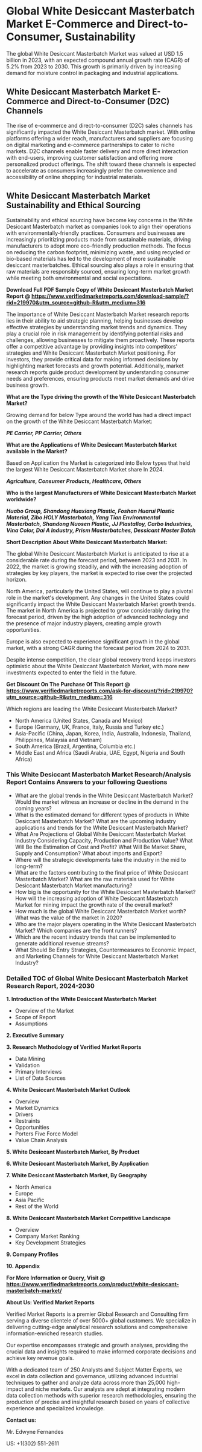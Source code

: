 <h1>Global White Desiccant Masterbatch Market E-Commerce and Direct-to-Consumer, Sustainability</h1><p class=""><p>The global White Desiccant Masterbatch Market was valued at USD 1.5 billion in 2023, with an expected compound annual growth rate (CAGR) of 5.2% from 2023 to 2030. This growth is primarily driven by increasing demand for moisture control in packaging and industrial applications.</p><h2>White Desiccant Masterbatch Market E-Commerce and Direct-to-Consumer (D2C) Channels</h2><p>The rise of e-commerce and direct-to-consumer (D2C) sales channels has significantly impacted the White Desiccant Masterbatch market. With online platforms offering a wider reach, manufacturers and suppliers are focusing on digital marketing and e-commerce partnerships to cater to niche markets. D2C channels enable faster delivery and more direct interaction with end-users, improving customer satisfaction and offering more personalized product offerings. The shift toward these channels is expected to accelerate as consumers increasingly prefer the convenience and accessibility of online shopping for industrial materials.</p><h2>White Desiccant Masterbatch Market Sustainability and Ethical Sourcing</h2><p>Sustainability and ethical sourcing have become key concerns in the White Desiccant Masterbatch market as companies look to align their operations with environmentally-friendly practices. Consumers and businesses are increasingly prioritizing products made from sustainable materials, driving manufacturers to adopt more eco-friendly production methods. The focus on reducing the carbon footprint, minimizing waste, and using recycled or bio-based materials has led to the development of more sustainable desiccant masterbatches. Ethical sourcing also plays a role in ensuring that raw materials are responsibly sourced, ensuring long-term market growth while meeting both environmental and social expectations.</p></p><p class=""><strong>Download Full PDF Sample Copy of White Desiccant Masterbatch Market Report @ <a href="https://www.verifiedmarketreports.com/download-sample/?rid=219970&utm_source=github-R&utm_medium=316" target="_blank">https://www.verifiedmarketreports.com/download-sample/?rid=219970&utm_source=github-R&utm_medium=316</a></strong></p><p>The importance of&nbsp;White Desiccant Masterbatch Market research reports lies in their ability to aid strategic planning, helping businesses develop effective strategies by understanding market trends and dynamics. They play a crucial role in risk management by identifying potential risks and challenges, allowing businesses to mitigate them proactively. These reports offer a competitive advantage by providing insights into competitors' strategies and White Desiccant Masterbatch Market positioning. For investors, they provide critical data for making informed decisions by highlighting market forecasts and growth potential. Additionally, market research reports guide product development by understanding consumer needs and preferences, ensuring products meet market demands and drive business growth.</p><p><strong>What are the&nbsp;Type driving the growth of the White Desiccant Masterbatch Market?</strong></p><p id="" class="">Growing demand for below Type around the world has had a direct impact on the growth of the White Desiccant Masterbatch Market:</p><p class=""><em><strong>PE Carrier, PP Carrier, Others</strong></em></p><p class=""><strong>What are the&nbsp;Applications&nbsp;of White Desiccant Masterbatch Market available in the Market?</strong></p><p id="" class="">Based on Application the Market is categorized into Below types that held the largest White Desiccant Masterbatch Market share In 2024.</p><p class=""><em><strong>Agriculture, Consumer Products, Healthcare, Others</strong></em></p><p class=""><strong>Who is the largest Manufacturers of White Desiccant Masterbatch Market worldwide?</strong></p><p><em><strong>Huabo Group, Shandong Huaxiang Plastic, Foshan Huarui Plastic Material, Zibo HOLY Masterbatch, Yang Tian Environmental Masterbatch, Shandong Nuosen Plastic, JJ Plastalloy, Carbo Industries, Vina Color, Dai A Industry, Prism Masterbatches, Dessicant Master Batch</strong></em></p><p id="" class=""><strong>Short Description About White Desiccant Masterbatch Market:</strong></p><p>The global White Desiccant Masterbatch Market is anticipated to rise at a considerable rate during the forecast period, between 2023 and 2031. In 2022, the market is growing steadily, and with the increasing adoption of strategies by key players, the market is expected to rise over the projected horizon.</p><p>North America, particularly the United States, will continue to play a pivotal role in the market's development. Any changes in the United States could significantly impact the White Desiccant Masterbatch Market growth trends. The market in North America is projected to grow considerably during the forecast period, driven by the high adoption of advanced technology and the presence of major industry players, creating ample growth opportunities.</p><p>Europe is also expected to experience significant growth in the global market, with a strong CAGR during the forecast period from 2024 to 2031.</p><p>Despite intense competition, the clear global recovery trend keeps investors optimistic about the White Desiccant Masterbatch Market, with more new investments expected to enter the field in the future.</p><p id="" class=""><strong>Get Discount On The Purchase Of This Report @ <a href="https://www.verifiedmarketreports.com/ask-for-discount/?rid=219970?utm_source=github-R&utm_medium=316" target="_blank">https://www.verifiedmarketreports.com/ask-for-discount/?rid=219970?utm_source=github-R&utm_medium=316</a></strong></p><p class="">Which regions are leading the White Desiccant Masterbatch Market?</p><ul><li>North America (United States, Canada and Mexico)</li><li>Europe (Germany, UK, France, Italy, Russia and Turkey etc.)</li><li>Asia-Pacific (China, Japan, Korea, India, Australia, Indonesia, Thailand, Philippines, Malaysia and Vietnam)</li><li>South America (Brazil, Argentina, Columbia etc.)</li><li>Middle East and Africa (Saudi Arabia, UAE, Egypt, Nigeria and South Africa)</li></ul><h3 id="" class="">This White Desiccant Masterbatch Market Research/Analysis Report Contains Answers to your following Questions</h3><ul><li>What are the global trends in the White Desiccant Masterbatch Market? Would the market witness an increase or decline in the demand in the coming years?</li><li>What is the estimated demand for different types of products in White Desiccant Masterbatch Market? What are the upcoming industry applications and trends for the White Desiccant Masterbatch Market?</li><li>What Are Projections of Global White Desiccant Masterbatch Market Industry Considering Capacity, Production and Production Value? What Will Be the Estimation of Cost and Profit? What Will Be Market Share, Supply and Consumption? What about imports and Export?</li><li>Where will the strategic developments take the industry in the mid to long-term?</li><li>What are the factors contributing to the final price of White Desiccant Masterbatch Market? What are the raw materials used for White Desiccant Masterbatch Market manufacturing?</li><li>How big is the opportunity for the White Desiccant Masterbatch Market? How will the increasing adoption of White Desiccant Masterbatch Market for mining impact the growth rate of the overall market?</li><li>How much is the global White Desiccant Masterbatch Market worth? What was the value of the market In 2020?</li><li>Who are the major players operating in the White Desiccant Masterbatch Market? Which companies are the front runners?</li><li>Which are the recent industry trends that can be implemented to generate additional revenue streams?</li><li>What Should Be Entry Strategies, Countermeasures to Economic Impact, and Marketing Channels for White Desiccant Masterbatch Market Industry?</li></ul><h3 id="" class="">Detailed TOC of Global White Desiccant Masterbatch Market Research Report, 2024-2030</h3><p id="" class=""><strong>1. Introduction of the White Desiccant Masterbatch Market</strong></p><ul><li>Overview of the Market</li><li>Scope of Report</li><li>Assumptions</li></ul><p id="" class=""><strong>2. Executive Summary</strong></p><p id="" class=""><strong>3. Research Methodology of Verified Market Reports</strong></p><ul><li>Data Mining</li><li>Validation</li><li>Primary Interviews</li><li>List of Data Sources</li></ul><p id="" class=""><strong>4. White Desiccant Masterbatch Market Outlook</strong></p><ul><li>Overview</li><li>Market Dynamics</li><li>Drivers</li><li>Restraints</li><li>Opportunities</li><li>Porters Five Force Model</li><li>Value Chain Analysis</li></ul><p id="" class=""><strong>5. White Desiccant Masterbatch Market, By Product</strong></p><p id="" class=""><strong>6. White Desiccant Masterbatch Market, By Application</strong></p><p id="" class=""><strong>7. White Desiccant Masterbatch Market, By Geography</strong></p><ul><li>North America</li><li>Europe</li><li>Asia Pacific</li><li>Rest of the World</li></ul><p id="" class=""><strong>8. White Desiccant Masterbatch Market Competitive Landscape</strong></p><ul><li>Overview</li><li>Company Market Ranking</li><li>Key Development Strategies</li></ul><p id="" class=""><strong>9. Company Profiles</strong></p><p id="" class=""><strong>10. Appendix</strong></p><p id="" class=""><strong>For More Information or Query, Visit @ <a href="https://www.verifiedmarketreports.com/product/white-desiccant-masterbatch-market/" target="_blank">https://www.verifiedmarketreports.com/product/white-desiccant-masterbatch-market/</a></strong></p><p id="" class=""><strong>About Us: Verified Market Reports</strong></p><p id="" class="">Verified Market Reports is a premier Global Research and Consulting firm serving a diverse clientele of over 5000+ global customers. We specialize in delivering cutting-edge analytical research solutions and comprehensive information-enriched research studies.</p><p id="" class="">Our expertise encompasses strategic and growth analyses, providing the crucial data and insights required to make informed corporate decisions and achieve key revenue goals.</p><p id="" class="">With a dedicated team of 250 Analysts and Subject Matter Experts, we excel in data collection and governance, utilizing advanced industrial techniques to gather and analyze data across more than 25,000 high-impact and niche markets. Our analysts are adept at integrating modern data collection methods with superior research methodologies, ensuring the production of precise and insightful research based on years of collective experience and specialized knowledge.</p><p id="" class=""><strong>Contact us:</strong></p><p id="" class="">Mr. Edwyne Fernandes</p><p id="" class="">US: +1(302) 551-2611</p>